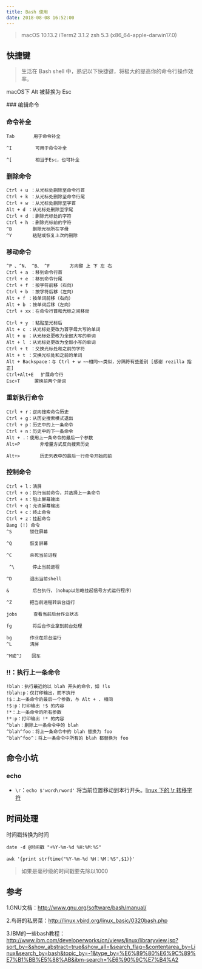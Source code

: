 ```yaml
---
title: Bash 使用
date: 2018-08-08 16:52:00
---
```


>macOS 10.13.2
>iTerm2 3.1.2
>zsh 5.3 (x86_64-apple-darwin17.0)

## 快捷键
>生活在 Bash shell 中，熟记以下快捷键，将极大的提高你的命令行操作效率。

<p font-color="red">macOS下 Alt 被替换为 Esc</p>
### 编辑命令


### 命令补全

```
Tab　　　  用于命令补全

^I 　　　　 可用于命令补全

^[ 　　　　 相当于Esc，也可补全
```



### 删除命令

```
Ctrl + u ：从光标处删除至命令行首
Ctrl + k ：从光标处删除至命令行尾
Ctrl + w ：从光标处删除至字首
Alt + d ：从光标处删除至字尾
Ctrl + d ：删除光标处的字符
Ctrl + h ：删除光标前的字符
^B 　　　　删除光标所在字母
^Y 　　　　粘贴或恢复上次的删除
```



### 移动命令

```
^P 、^N、 ^B、 ^F    　　方向键 上 下 左 右
Ctrl + a ：移到命令行首
Ctrl + e ：移到命令行尾
Ctrl + f ：按字符前移（右向）
Ctrl + b ：按字符后移（左向）
Alt + f ：按单词前移（右向）
Alt + b ：按单词后移（左向）
Ctrl + xx：在命令行首和光标之间移动
```

```
Ctrl + y ：粘贴至光标后
Alt + c ：从光标处更改为首字母大写的单词
Alt + u ：从光标处更改为全部大写的单词
Alt + l ：从光标处更改为全部小写的单词
Ctrl + t ：交换光标处和之前的字符
Alt + t ：交换光标处和之前的单词
Alt + Backspace：与 Ctrl + w ~~相同~~类似，分隔符有些差别 [感谢 rezilla 指正]
Ctrl+Alt+E 　扩展命令行
Esc+T 　　 置换前两个单词
```



### 重新执行命令

```
Ctrl + r：逆向搜索命令历史
Ctrl + g：从历史搜索模式退出
Ctrl + p：历史中的上一条命令
Ctrl + n：历史中的下一条命令
Alt + .：使用上一条命令的最后一个参数
Alt+P 　　   非增量方式反向搜索历史

Alt+> 　　   历史列表中的最后一行命令开始向前
```



### 控制命令

```
Ctrl + l：清屏
Ctrl + o：执行当前命令，并选择上一条命令
Ctrl + s：阻止屏幕输出
Ctrl + q：允许屏幕输出
Ctrl + c：终止命令
Ctrl + z：挂起命令
Bang (!) 命令
^S　　　　锁住屏幕

^Q　　　　恢复屏幕

^C　　　　杀死当前进程 

 ^\　　　　停止当前进程

^D　　　　退出当前shell

& 　　　　 后台执行，（nohup以忽略挂起信号方式运行程序）

^Z　　　　把当前进程转后台运行

jobs　　　 查看当前后台作业状态

fg 　　　　将后台作业拿到前台处理

bg　　　　作业在后台运行
^L　　　　清屏

^M或^J　  回车
```



### !!：执行上一条命令

```
!blah：执行最近的以 blah 开头的命令，如 !ls
!blah:p：仅打印输出，而不执行
!$：上一条命令的最后一个参数，与 Alt + . 相同
!$:p：打印输出 !$ 的内容
!*：上一条命令的所有参数
!*:p：打印输出 !* 的内容
^blah：删除上一条命令中的 blah
^blah^foo：将上一条命令中的 blah 替换为 foo
^blah^foo^：将上一条命令中所有的 blah 都替换为 foo
```



## 命令小坑

### echo
- `\r`：`echo $'word\rword'` 将当前位置移动到本行开头。[linux 下的 \r 转移字符](https://blog.csdn.net/qq_38132831/article/details/77973844?depth_1-utm_source=distribute.pc_relevant.none-task&utm_source=distribute.pc_relevant.none-task)



## 时间处理

时间戳转换为时间

```
date -d @时间戳 "+%Y-%m-%d %H:%M:%S" 
```

```shell
awk '{print strftime("%Y-%m-%d %H：%M：%S",$1)}'
```

> 如果是毫秒级的时间戳要先除以1000



## 参考

1.GNU文档：http://www.gnu.org/software/bash/manual/

2.鸟哥的私房菜：http://linux.vbird.org/linux_basic/0320bash.php

3.IBM的一些bash教程：http://www.ibm.com/developerworks/cn/views/linux/libraryview.jsp?sort_by=&show_abstract=true&show_all=&search_flag=&contentarea_by=Linux&search_by=bash&topic_by=-1&type_by=%E6%89%80%E6%9C%89%E7%B1%BB%E5%88%AB&ibm-search=%E6%90%9C%E7%B4%A2

